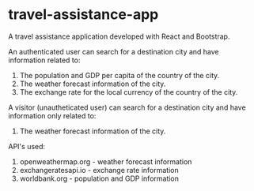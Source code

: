 # travel-assistance-app
A travel assistance application developed with React and Bootstrap.

An authenticated user can search for a destination city and have information related to:

1. The population and GDP per capita of the country of the city.
2. The weather forecast information of the city.
3. The exchange rate for the local currency of the country of the city.

A visitor (unautheticated user) can search for a destination city and have information only related to:

1. The weather forecast information of the city.

API's used:

1. openweathermap.org - weather forecast information
2. exchangeratesapi.io - exchange rate information
3. worldbank.org - population and GDP information




